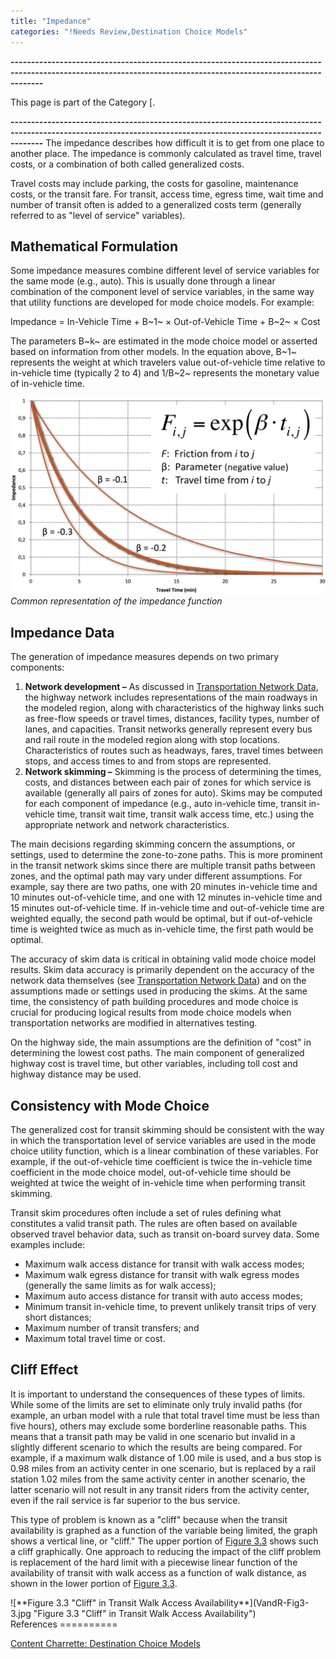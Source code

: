 ```yaml
---
title: "Impedance"
categories: "!Needs Review,Destination Choice Models"
---
```


**----------------------------------------------------------------------------------------------------------------------------------------------------------------**

This page is part of the Category \[.

**----------------------------------------------------------------------------------------------------------------------------------------------------------------**
The impedance describes how difficult it is to get from one place to another place. The impedance is commonly calculated as travel time, travel costs, or a combination of both called generalized costs.

Travel costs may include parking, the costs for gasoline, maintenance costs, or the transit fare. For transit, access time, egress time, wait time and number of transit often is added to a generalized costs term (generally referred to as "level of service" variables).

Mathematical Formulation
------------------------

Some impedance measures combine different level of service variables for the same mode (e.g., auto). This is usually done through a linear combination of the component level of service variables, in the same way that utility functions are developed for mode choice models. For example:

Impedance = In-Vehicle Time + B~1~ &times; Out-of-Vehicle Time + B~2~ &times; Cost

The parameters B~k~ are estimated in the mode choice model or asserted based on information from other models. In the equation above, B~1~ represents the weight at which travelers value out-of-vehicle time relative to in-vehicle time (typically 2 to 4) and 1/B~2~ represents the monetary value of in-vehicle time.

![]( ImpedanceFunction.png "fig: ImpedanceFunction.png")\
*Common representation of the impedance function*

Impedance Data
--------------

The generation of impedance measures depends on two primary components:

1.  **Network development –** As discussed in [Transportation Network Data](#Transportation_Network_Data), the highway network includes representations of the main roadways in the modeled region, along with characteristics of the highway links such as free-flow speeds or travel times, distances, facility types, number of lanes, and capacities. Transit networks generally represent every bus and rail route in the modeled region along with stop locations. Characteristics of routes such as headways, fares, travel times between stops, and access times to and from stops are represented.
2.  **Network skimming –** Skimming is the process of determining the times, costs, and distances between each pair of zones for which service is available (generally all pairs of zones for auto). Skims may be computed for each component of impedance (e.g., auto in-vehicle time, transit in-vehicle time, transit wait time, transit walk access time, etc.) using the appropriate network and network characteristics.

The main decisions regarding skimming concern the assumptions, or settings, used to determine the zone-to-zone paths. This is more prominent in the transit network skims since there are multiple transit paths between zones, and the optimal path may vary under different assumptions. For example, say there are two paths, one with 20 minutes in-vehicle time and 10 minutes out-of-vehicle time, and one with 12 minutes in-vehicle time and 15 minutes out-of-vehicle time. If in-vehicle time and out-of-vehicle time are weighted equally, the second path would be optimal, but if out-of-vehicle time is weighted twice as much as in-vehicle time, the first path would be optimal.

The accuracy of skim data is critical in obtaining valid mode choice model results. Skim data accuracy is primarily dependent on the accuracy of the network data themselves (see [Transportation Network Data](#Transportation_Network_Data)) and on the assumptions made or settings used in producing the skims. At the same time, the consistency of path building procedures and mode choice is crucial for producing logical results from mode choice models when transportation networks are modified in alternatives testing.

On the highway side, the main assumptions are the definition of "cost" in determining the lowest cost paths. The main component of generalized highway cost is travel time, but other variables, including toll cost and highway distance may be used.

Consistency with Mode Choice
----------------------------

The generalized cost for transit skimming should be consistent with the way in which the transportation level of service variables are used in the mode choice utility function, which is a linear combination of these variables. For example, if the out-of-vehicle time coefficient is twice the in-vehicle time coefficient in the mode choice model, out-of-vehicle time should be weighted at twice the weight of in-vehicle time when performing transit skimming.

Transit skim procedures often include a set of rules defining what constitutes a valid transit path. The rules are often based on available observed travel behavior data, such as transit on-board survey data. Some examples include:

-   Maximum walk access distance for transit with walk access modes;
-   Maximum walk egress distance for transit with walk egress modes (generally the same limits as for walk access);
-   Maximum auto access distance for transit with auto access modes;
-   Minimum transit in-vehicle time, to prevent unlikely transit trips of very short distances;
-   Maximum number of transit transfers; and
-   Maximum total travel time or cost.

Cliff Effect
------------

It is important to understand the consequences of these types of limits. While some of the limits are set to eliminate only truly invalid paths (for example, an urban model with a rule that total travel time must be less than five hours), others may exclude some borderline reasonable paths. This means that a transit path may be valid in one scenario but invalid in a slightly different scenario to which the results are being compared. For example, if a maximum walk distance of 1.00 mile is used, and a bus stop is 0.98 miles from an activity center in one scenario, but is replaced by a rail station 1.02 miles from the same activity center in another scenario, the latter scenario will not result in any transit riders from the activity center, even if the rail service is far superior to the bus service.

This type of problem is known as a "cliff" because when the transit availability is graphed as a function of the variable being limited, the graph shows a vertical line, or "cliff." The upper portion of [Figure 3.3](#Figure-f3-3) shows such a cliff graphically. One approach to reducing the impact of the cliff problem is replacement of the hard limit with a piecewise linear function of the availability of transit with walk access as a function of walk distance, as shown in the lower portion of [Figure 3.3](#Figure-f3-3).

<div id="Figure-f3-3">
![**Figure 3.3 "Cliff" in Transit Walk Access Availability**](VandR-Fig3-3.jpg "Figure 3.3 "Cliff" in Transit Walk Access Availability")

</div>
References
==========

[Content Charrette: Destination Choice Models](Content_Charrette:_Destination_Choice_Models)


